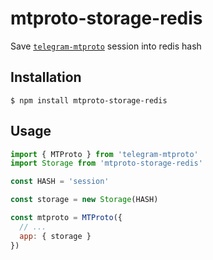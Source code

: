 # mtproto-storage-redis

Save [`telegram-mtproto`](https://github.com/zerobias/telegram-mtproto) session into redis hash

## Installation

```console
$ npm install mtproto-storage-redis
```

## Usage

```javascript
import { MTProto } from 'telegram-mtproto'
import Storage from 'mtproto-storage-redis'

const HASH = 'session'

const storage = new Storage(HASH)

const mtproto = MTProto({
  // ...
  app: { storage }
})
```

